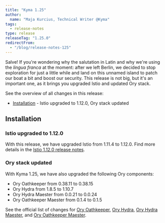 ```yaml
---
title: "Kyma 1.25"
author:
  name: "Maja Kurcius, Technical Writer @Kyma"
tags:
  - release-notes
type: release
releaseTag: "1.25.0"
redirectFrom:
  - "/blog/release-notes-125"
---
```


Salve!
If you're wondering why the salutation in Latin and why we're using the _lingua franca_ at the moment:
after we left Berlin, we decided to stop exploration for just a little while and land on this unnamed island to patch our boat a bit and boost our security. This release is not big, but it's an important one, as it brings you upgraded Istio and updated Ory stack.

<!-- overview -->

See the overview of all changes in this release:

- [Installation](#installation) - Istio upgraded to 1.12.0, Ory stack updated

## Installation

### Istio upgraded to 1.12.0

With this release, we have upgraded Istio from 1.11.4 to 1.12.0. Find more details in the [Istio 1.12.0 release notes](https://istio.io/latest/news/releases/1.12.x/announcing-1.12/).

### Ory stack updated

With Kyma 1.25, we have also upgraded the following Ory components:

- Ory Oathkeeper from 0.38.11 to 0.38.15
- Ory Hydra from 1.8.5 to 1.10.7
- Ory Hydra Maester from 0.0.21 to 0.0.24
- Ory Oathkeeper Maester from 0.1.4 to 0.1.5

See the official list of changes for [Ory Oathkeeper](https://github.com/ory/oathkeeper/releases/tag/v0.38.15-beta.1), [Ory Hydra](https://github.com/ory/hydra/releases/tag/v1.10.7), [Ory Hydra Maester](https://github.com/ory/hydra-maester/releases/tag/v0.0.24), and [Ory Oathkeeper Maester](https://github.com/ory/oathkeeper-maester/releases/tag/v0.1.5). 
